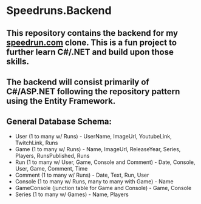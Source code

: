 # Speedruns.Backend

## This repository contains the backend for my [speedrun.com](https://www.speedrun.com/) clone. This is a fun project to further learn C#/.NET and build upon those skills.

## The backend will consist primarily of C#/ASP.NET following the repository pattern using the Entity Framework.

## General Database Schema:
* User (1 to many w/ Runs) - UserName, ImageUrl, YoutubeLink, TwitchLink, Runs
* Game (1 to many w/ Runs) - Name, ImageUrl, ReleaseYear, Series, Players, RunsPublished, Runs
* Run (1 to many w/ User, Game, Console and Comment) - Date, Console, User, Game, Comment, Time
* Comment (1 to many w/ Runs) - Date, Text, Run, User
* Console (1 to many w/ Runs, many to many with Game) - Name
* GameConsole (junction table for Game and Console) - Game, Console
* Series (1 to many w/ Games) - Name, Players
